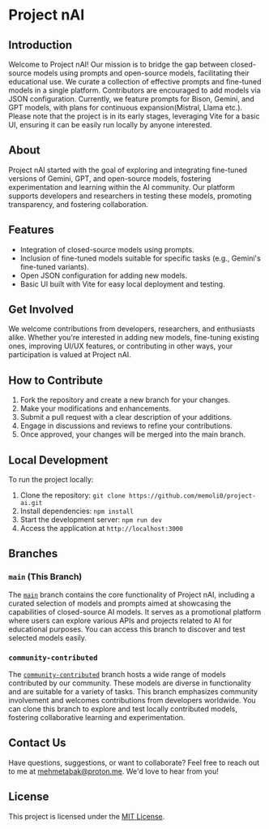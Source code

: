 # Project nAI

## Introduction
Welcome to Project nAI! Our mission is to bridge the gap between closed-source models using prompts and open-source models, facilitating their educational use. We curate a collection of effective prompts and fine-tuned models in a single platform. Contributors are encouraged to add models via JSON configuration. Currently, we feature prompts for Bison, Gemini, and GPT models, with plans for continuous expansion(Mistral, Llama etc.). Please note that the project is in its early stages, leveraging Vite for a basic UI, ensuring it can be easily run locally by anyone interested.

## About
Project nAI started with the goal of exploring and integrating fine-tuned versions of Gemini, GPT, and open-source models, fostering experimentation and learning within the AI community. Our platform supports developers and researchers in testing these models, promoting transparency, and fostering collaboration.

## Features
- Integration of closed-source models using prompts.
- Inclusion of fine-tuned models suitable for specific tasks (e.g., Gemini's fine-tuned variants).
- Open JSON configuration for adding new models.
- Basic UI built with Vite for easy local deployment and testing.

## Get Involved
We welcome contributions from developers, researchers, and enthusiasts alike. Whether you're interested in adding new models, fine-tuning existing ones, improving UI/UX features, or contributing in other ways, your participation is valued at Project nAI.

## How to Contribute
1. Fork the repository and create a new branch for your changes.
3. Make your modifications and enhancements.
4. Submit a pull request with a clear description of your additions.
5. Engage in discussions and reviews to refine your contributions.
6. Once approved, your changes will be merged into the main branch.

## Local Development
To run the project locally:
1. Clone the repository: `git clone https://github.com/memoli0/project-ai.git`
2. Install dependencies: `npm install`
3. Start the development server: `npm run dev`
4. Access the application at `http://localhost:3000`

## Branches

### `main` (This Branch)
The [`main`](https://github.com/memoli0/nAI/tree/main) branch contains the core functionality of Project nAI, including a curated selection of models and prompts aimed at showcasing the capabilities of closed-source AI models. It serves as a promotional platform where users can explore various APIs and projects related to AI for educational purposes. You can access this branch to discover and test selected models easily.

### `community-contributed`
The [`community-contributed`](https://github.com/memoli0/nAI/tree/community-contributed) branch hosts a wide range of models contributed by our community. These models are diverse in functionality and are suitable for a variety of tasks. This branch emphasizes community involvement and welcomes contributions from developers worldwide. You can clone this branch to explore and test locally contributed models, fostering collaborative learning and experimentation.


## Contact Us
Have questions, suggestions, or want to collaborate? Feel free to reach out to me at [mehmetabak@proton.me](mailto:mehmetabak@proton.me). We'd love to hear from you!

## License
This project is licensed under the [MIT License](LICENSE).
